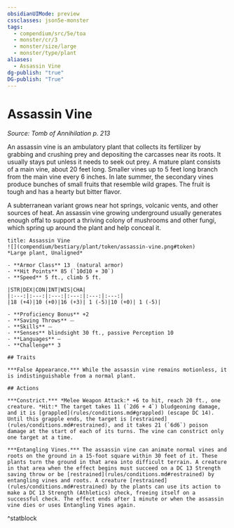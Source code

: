 ```yaml
---
obsidianUIMode: preview
cssclasses: json5e-monster
tags:
  - compendium/src/5e/toa
  - monster/cr/3
  - monster/size/large
  - monster/type/plant
aliases:
  - Assassin Vine
dg-publish: "true"
DG-publish: "True"
---
```

# Assassin Vine
*Source: Tomb of Annihilation p. 213*  

An assassin vine is an ambulatory plant that collects its fertilizer by grabbing and crushing prey and depositing the carcasses near its roots. It usually stays put unless it needs to seek out prey. A mature plant consists of a main vine, about 20 feet long. Smaller vines up to 5 feet long branch from the main vine every 6 inches. In late summer, the secondary vines produce bunches of small fruits that resemble wild grapes. The fruit is tough and has a hearty but bitter flavor.

A subterranean variant grows near hot springs, volcanic vents, and other sources of heat. An assassin vine growing underground usually generates enough offal to support a thriving colony of mushrooms and other fungi, which spring up around the plant and help conceal it.

```ad-statblock
title: Assassin Vine
![](compendium/bestiary/plant/token/assassin-vine.png#token)
*Large plant, Unaligned*

- **Armor Class** 13  (natural armor)
- **Hit Points** 85 (`10d10 + 30`)
- **Speed** 5 ft., climb 5 ft.

|STR|DEX|CON|INT|WIS|CHA|
|:---:|:---:|:---:|:---:|:---:|:---:|
|18 (+4)|10 (+0)|16 (+3)| 1 (-5)|10 (+0)| 1 (-5)|

- **Proficiency Bonus** +2
- **Saving Throws** ⏤
- **Skills** ⏤
- **Senses** blindsight 30 ft., passive Perception 10
- **Languages** —
- **Challenge** 3

## Traits

***False Appearance.*** While the assassin vine remains motionless, it is indistinguishable from a normal plant.

## Actions

***Constrict.*** *Melee Weapon Attack:* +6 to hit, reach 20 ft., one creature. *Hit:* The target takes 11 (`2d6 + 4`) bludgeoning damage, and it is [grappled](rules/conditions.md#grappled) (escape DC 14). Until this grapple ends, the target is [restrained](rules/conditions.md#restrained), and it takes 21 (`6d6`) poison damage at the start of each of its turns. The vine can constrict only one target at a time.

***Entangling Vines.*** The assassin vine can animate normal vines and roots on the ground in a 15-foot square within 30 feet of it. These plants turn the ground in that area into difficult terrain. A creature in that area when the effect begins must succeed on a DC 13 Strength saving throw or be [restrained](rules/conditions.md#restrained) by entangling vines and roots. A creature [restrained](rules/conditions.md#restrained) by the plants can use its action to make a DC 13 Strength (Athletics) check, freeing itself on a successful check. The effect ends after 1 minute or when the assassin vine dies or uses Entangling Vines again.
```
^statblock